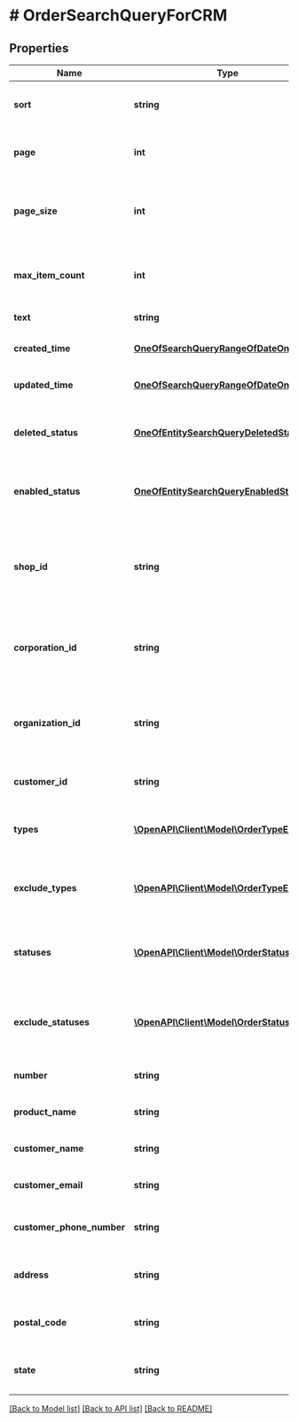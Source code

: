 # # OrderSearchQueryForCRM

## Properties

Name | Type | Description | Notes
------------ | ------------- | ------------- | -------------
**sort** | **string** | Sorting criteria in format \&quot;[+|-]property[,...]\&quot;. | [optional]
**page** | **int** | One-based index of the page to return. | [optional]
**page_size** | **int** | The maximum number of items to return. The maximum value is 50. | [optional]
**max_item_count** | **int** | The maximum number of items to return in non-paged mode. | [optional]
**text** | **string** | Text to search. | [optional]
**created_time** | [**OneOfSearchQueryRangeOfDateOnly**](OneOfSearchQueryRangeOfDateOnly.md) | A time range for entry creation time. | [optional]
**updated_time** | [**OneOfSearchQueryRangeOfDateOnly**](OneOfSearchQueryRangeOfDateOnly.md) | A time range for entry last update time. | [optional]
**deleted_status** | [**OneOfEntitySearchQueryDeletedStatus**](OneOfEntitySearchQueryDeletedStatus.md) | Indicates if to search existing, deleted or all entities. | [optional]
**enabled_status** | [**OneOfEntitySearchQueryEnabledStatus**](OneOfEntitySearchQueryEnabledStatus.md) | Indicates if to search enabled, disabled or all entities. | [optional]
**shop_id** | **string** | Return orders from specified shop. If specified CorporationId and OrganizationId are ignored. | [optional]
**corporation_id** | **string** | Return orders from specified corporation. Ignored when ShopId is specified. | [optional]
**organization_id** | **string** | Return orders from specified organization. Ignored when ShopId or CorporationId is specified. | [optional]
**customer_id** | **string** | Return orders from specified customer. | [optional]
**types** | [**\OpenAPI\Client\Model\OrderTypeEnum[]**](OrderTypeEnum.md) | Returns orders having any of the specified order types. | [optional]
**exclude_types** | [**\OpenAPI\Client\Model\OrderTypeEnum[]**](OrderTypeEnum.md) | Exclude orders having any of the specified order types. | [optional]
**statuses** | [**\OpenAPI\Client\Model\OrderStatusEnum[]**](OrderStatusEnum.md) | Returns orders having any of the specified order statuses. | [optional]
**exclude_statuses** | [**\OpenAPI\Client\Model\OrderStatusEnum[]**](OrderStatusEnum.md) | Exclude orders having any of the specified order statuses. | [optional]
**number** | **string** | Filter orders by order number. | [optional]
**product_name** | **string** | Filter orders by product name. | [optional]
**customer_name** | **string** | Filter orders by customer name. | [optional]
**customer_email** | **string** | Filter orders by customer email. | [optional]
**customer_phone_number** | **string** | Filter orders by customer phone number. | [optional]
**address** | **string** | Filter orders by billing or shipping address. | [optional]
**postal_code** | **string** | Filter orders by billing or shipping postal code. | [optional]
**state** | **string** | Filter orders by billing or shipping state. | [optional]

[[Back to Model list]](../../README.md#models) [[Back to API list]](../../README.md#endpoints) [[Back to README]](../../README.md)
